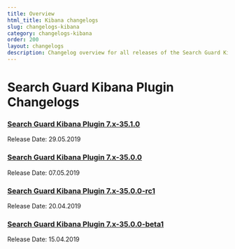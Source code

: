 ```yaml
---
title: Overview
html_title: Kibana changelogs
slug: changelogs-kibana
category: changelogs-kibana
order: 200
layout: changelogs
description: Changelog overview for all releases of the Search Guard Kibana Plugin that adds access control and session management.
---
```


<!---
Copryight 2019 floragunn GmbH
-->

# Search Guard Kibana Plugin Changelogs

### [Search Guard Kibana Plugin 7.x-35.1.0](changelog_kibana_7_x_35_1_0.md)

Release Date: 29.05.2019


### [Search Guard Kibana Plugin 7.x-35.0.0](changelog_kibana_7_x_35_0_0.md)

Release Date: 07.05.2019

### [Search Guard Kibana Plugin 7.x-35.0.0-rc1](changelog_kibana_7_x_35_0_0_rc1.md)

Release Date: 20.04.2019

### [Search Guard Kibana Plugin 7.x-35.0.0-beta1](changelog_kibana_7_x_35_0_0_beta1.md)

Release Date: 15.04.2019

